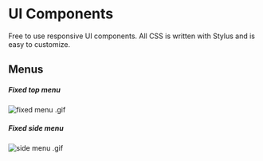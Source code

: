 # UI Components

Free to use responsive UI components. All CSS is written with Stylus and is easy to customize.

## Menus

##### Fixed top menu
![fixed menu .gif](https://github.com/SvetlozarKalchev/UI-Components/blob/master/img/fixed-menu.gif)

##### Fixed side menu
![side menu .gif](https://github.com/SvetlozarKalchev/UI-Components/blob/master/img/side-menu.gif)
